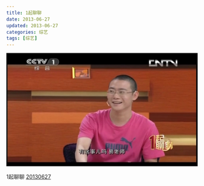 ```yaml
---
title: 1起聊聊
date: 2013-06-27
updated: 2013-06-27
categories: 综艺
tags: [综艺]
---
```


![](https://raw.githubusercontent.com/rhenginium/image/main/Screenshot_20210325_024417.jpg)

1起聊聊 [20130627](https://tv.cctv.com/2013/06/28/VIDE1372359971658183.shtml)